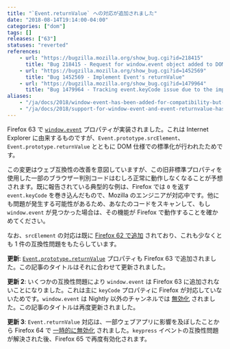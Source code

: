 ```yaml
---
title: "`Event.returnValue` への対応が追加されました"
date: "2018-08-14T19:14:00-04:00"
categories: ["dom"]
tags: []
releases: ["63"]
statuses: "reverted"
references:
    - url: "https://bugzilla.mozilla.org/show_bug.cgi?id=218415"
      title: "Bug 218415 - Request for window.event object added to DOM to ease cross browser scripting"
    - url: "https://bugzilla.mozilla.org/show_bug.cgi?id=1452569"
      title: "Bug 1452569 - Implement Event's returnValue"
    - url: "https://bugzilla.mozilla.org/show_bug.cgi?id=1479964"
      title: "Bug 1479964 - Tracking event.keyCode issue due to the implementation of window.event"
aliases:
    - "/ja/docs/2018/window-event-has-been-added-for-compatibility-but-some-browser-detections-are-broken/"
    - "/ja/docs/2018/support-for-window-event-and-event-returnvalue-has-been-added"
---
```

Firefox 63 で [`window.event`](https://developer.mozilla.org/docs/Web/API/Window/event) プロパティが実装されました。これは Internet Explorer に由来するものですが、`Event.prototype.srcElement`、`Event.prototype.returnValue` とともに DOM 仕様での標準化が行われたためです。

この変更はウェブ互換性の改善を意図していますが、この旧非標準プロパティを使用した一部のブラウザー判別コードはむしろ正常に動作しなくなることが予想されます。既に報告されている典型的な例は、Firefox では `0` を返す `event.keyCode` を巻き込んだもので、Mozilla のエンジニアが対応中です。他にも問題が発生する可能性があるため、あなたのコードをスキャンして、もし `window.event` が見つかった場合は、その機能が Firefox で動作することを確かめてください。

なお、`srcElement` の対応は既に [Firefox 62 で追加](https://www.fxsitecompat.dev/ja/docs/2018/support-for-event-prototype-srcelement-has-been-added/) されており、これも少なくとも 1 件の互換性問題をもたらしています。

**更新**: [`Event.prototype.returnValue`](https://developer.mozilla.org/docs/Web/API/Event/returnValue) プロパティも Firefox 63 で追加されました。この記事のタイトルはそれに合わせて更新されました。

**更新 2**: いくつかの互換性問題により `window.event` は Firefox 63 に追加されないことになりました。これは主に `keyCode` プロパティに Firefox が対応していないためです。`window.event` は Nightly 以外のチャンネルでは [無効化](https://bugzilla.mozilla.org/show_bug.cgi?id=1493869) されました。この記事のタイトルは再度更新されました。

**更新 3**: `Event.returnValue` 対応は、一部ウェブアプリに影響を及ぼしたことから Firefox 64 で [一時的に無効化](https://bugzilla.mozilla.org/show_bug.cgi?id=1510985) されました。`keypress` イベントの互換性問題が解決された後、Firefox 65 で再度有効化されます。
